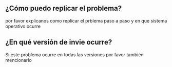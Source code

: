 ## ¿Cómo puedo replicar el problema?
por favor explicanos como replicar el prblema paso a paso y en que sistema operativo ocurre
## ¿En qué versión de invie ocurre?
Si este problema ocurre en todas las versiones por favor también mencionarlo
